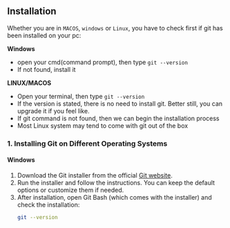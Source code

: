 
## Installation 
Whether you are in `MACOS`, `windows` or `Linux`, you have to check first if git has been installed on your pc:

**Windows**
 - open your cmd(command prompt), then type `git --version`
 - If not found, install it 

**LINUX/MACOS**
 - Open your terminal, then type `git --version`
 - If the version is stated, there is no need to install git. Better still, you can upgrade it if you feel like.
 - If git command is not found, then we can begin the installation process
 - Most Linux system may tend to come with git out of the box

### 1. Installing Git on Different Operating Systems

#### **Windows**
1. Download the Git installer from the official [Git website](https://git-scm.com/download/win).
2. Run the installer and follow the instructions. You can keep the default options or customize them if needed.
3. After installation, open Git Bash (which comes with the installer) and check the installation:
   ```bash
   git --version
